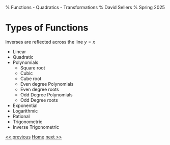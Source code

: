 % Functions - Quadratics - Transformations
% David Sellers
% Spring 2025

# Types of Functions

Inverses are reflected across the line $y=x$

- Linear
- Quadratic
- Polynomials
  - Square root
  - Cubic
  - Cube root
  - Even degree Polynomials
  - Even degree roots
  - Odd Degree Polynomials
  - Odd Degree roots
- Exponential
- Logarithmic
- Rational
- Trigonometric
- Inverse Trigonometric

[<< previous](./day1.html) [Home](../index.html) [next >>](./day3.html)
